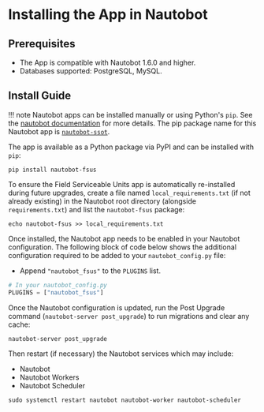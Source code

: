 # Installing the App in Nautobot

## Prerequisites

- The App is compatible with Nautobot 1.6.0 and higher.
- Databases supported: PostgreSQL, MySQL.

## Install Guide

!!! note
    Nautobot apps can be installed manually or using Python's `pip`.
    See the [nautobot documentation](https://nautobot.readthedocs.io/en/latest/plugins/#install-the-package) for more details.
    The pip package name for this Nautobot app is [`nautobot-ssot`](https://pypi.org/project/nautobot-fsus/).

The app is available as a Python package via PyPI and can be installed with `pip`:

```shell
pip install nautobot-fsus
```

To ensure the Field Serviceable Units app is automatically re-installed during future upgrades, create a file named `local_requirements.txt` (if not already existing) in the Nautobot root directory (alongside `requirements.txt`) and list the `nautobot-fsus` package:

```shell
echo nautobot-fsus >> local_requirements.txt
```

Once installed, the Nautobot app needs to be enabled in your Nautobot configuration.
The following block of code below shows the additional configuration required to be added to your `nautobot_config.py` file:

- Append `"nautobot_fsus"` to the `PLUGINS` list.

```python
# In your nautobot_config.py
PLUGINS = ["nautobot_fsus"]
```

Once the Nautobot configuration is updated, run the Post Upgrade command (`nautobot-server post_upgrade`) to run migrations and clear any cache:

```shell
nautobot-server post_upgrade
```

Then restart (if necessary) the Nautobot services which may include:

- Nautobot
- Nautobot Workers
- Nautobot Scheduler

```shell
sudo systemctl restart nautobot nautobot-worker nautobot-scheduler
```
